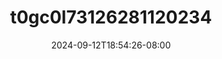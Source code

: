 --- 
title: "t0gc0l73126281120234"
description: "nonton bokeh t0gc0l73126281120234 yandex full new"
date: 2024-09-12T18:54:26-08:00
file_code: "dr3w04kv0lmh"
draft: false
cover: "map7zp9rownwk53v.jpg"
tags: ["indo", "bokep-indo", "bokep-viral", "bokep-ig"]
length: 245
fld_id: "1482565"
foldername: "ABITA"
categories: ["ABITA"]
views: 0
---
